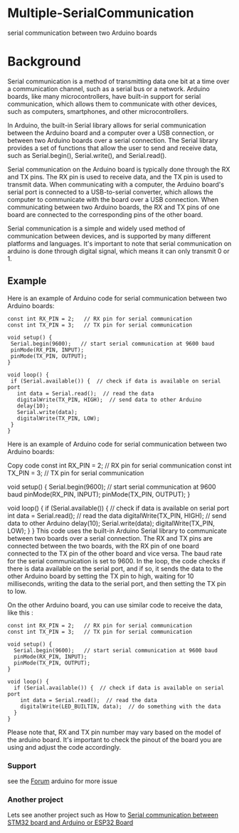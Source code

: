 # Multiple-SerialCommunication
serial communication between two Arduino boards

# Background
Serial communication is a method of transmitting data one bit at a time over a communication channel, such as a serial bus or a network. Arduino boards, like many microcontrollers, have built-in support for serial communication, which allows them to communicate with other devices, such as computers, smartphones, and other microcontrollers.

In Arduino, the built-in Serial library allows for serial communication between the Arduino board and a computer over a USB connection, or between two Arduino boards over a serial connection. The Serial library provides a set of functions that allow the user to send and receive data, such as Serial.begin(), Serial.write(), and Serial.read().

Serial communication on the Arduino board is typically done through the RX and TX pins. The RX pin is used to receive data, and the TX pin is used to transmit data. When communicating with a computer, the Arduino board's serial port is connected to a USB-to-serial converter, which allows the computer to communicate with the board over a USB connection. When communicating between two Arduino boards, the RX and TX pins of one board are connected to the corresponding pins of the other board.

Serial communication is a simple and widely used method of communication between devices, and is supported by many different platforms and languages. It's important to note that serial communication on arduino is done through digital signal, which means it can only transmit 0 or 1.

## Example
Here is an example of Arduino code for serial communication between two Arduino boards:
 ```
 const int RX_PIN = 2;   // RX pin for serial communication
const int TX_PIN = 3;   // TX pin for serial communication

void setup() {
  Serial.begin(9600);   // start serial communication at 9600 baud
  pinMode(RX_PIN, INPUT);
  pinMode(TX_PIN, OUTPUT);
}

void loop() {
  if (Serial.available()) {  // check if data is available on serial port
    int data = Serial.read();  // read the data
    digitalWrite(TX_PIN, HIGH);  // send data to other Arduino
    delay(10);
    Serial.write(data);
    digitalWrite(TX_PIN, LOW);
  }
}
```

Here is an example of Arduino code for serial communication between two Arduino boards:

Copy code
const int RX_PIN = 2;   // RX pin for serial communication
const int TX_PIN = 3;   // TX pin for serial communication

void setup() {
  Serial.begin(9600);   // start serial communication at 9600 baud
  pinMode(RX_PIN, INPUT);
  pinMode(TX_PIN, OUTPUT);
}

void loop() {
  if (Serial.available()) {  // check if data is available on serial port
    int data = Serial.read();  // read the data
    digitalWrite(TX_PIN, HIGH);  // send data to other Arduino
    delay(10);
    Serial.write(data);
    digitalWrite(TX_PIN, LOW);
  }
}
This code uses the built-in Arduino Serial library to communicate between two boards over a serial connection. The RX and TX pins are connected between the two boards, with the RX pin of one board connected to the TX pin of the other board and vice versa. The baud rate for the serial communication is set to 9600. In the loop, the code checks if there is data available on the serial port, and if so, it sends the data to the other Arduino board by setting the TX pin to high, waiting for 10 milliseconds, writing the data to the serial port, and then setting the TX pin to low.

On the other Arduino board, you can use similar code to receive the data, like this :

```
const int RX_PIN = 2;   // RX pin for serial communication
const int TX_PIN = 3;   // TX pin for serial communication

void setup() {
  Serial.begin(9600);   // start serial communication at 9600 baud
  pinMode(RX_PIN, INPUT);
  pinMode(TX_PIN, OUTPUT);
}

void loop() {
  if (Serial.available()) {  // check if data is available on serial port
    int data = Serial.read();  // read the data
    digitalWrite(LED_BUILTIN, data);  // do something with the data
  }
}
```

Please note that, RX and TX pin number may vary based on the model of the arduino board. It's important to check the pinout of the board you are using and adjust the code accordingly.

### Support
see the [Forum](https://forum.arduino.cc/c/software/arduino-ide-2-0/93) arduino for more issue 

### Another project 
Lets see another project such as How to [Serial communication between STM32 board and Arduino or ESP32 Board](https://github.com/electricianinsomniac/STM32duino-Serial-Communication)
